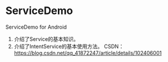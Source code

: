 # ServiceDemo
ServiceDemo for Android
1. 介绍了Service的基本知识。
2. 介绍了IntentService的基本使用方法。
CSDN：https://blog.csdn.net/qq_41872247/article/details/102406001
